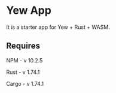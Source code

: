 # Yew App

It is a starter app for Yew + Rust + WASM.


## Requires

NPM - v 10.2.5

Rust - v 1.74.1

Cargo - v 1.74.1


